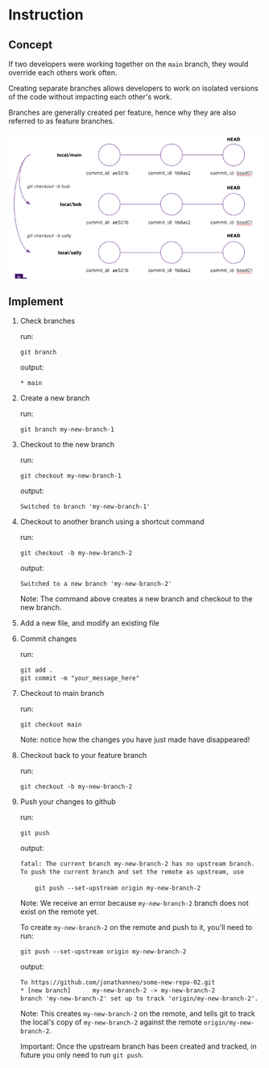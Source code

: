 # Instruction

## Concept

If two developers were working together on the `main` branch, they would override each others work often. 

Creating separate branches allows developers to work on isolated versions of the code without impacting each other's work. 

Branches are generally created per feature, hence why they are also referred to as feature branches. 

![images/branches.png](images/branches.png)


## Implement 

1. Check branches 

    run: 
    ```
    git branch 
    ```

    output: 
    ```
    * main
    ```

2. Create a new branch 

    run: 
    ```
    git branch my-new-branch-1
    ```

3. Checkout to the new branch 

    run: 
    ```
    git checkout my-new-branch-1
    ```

    output:
    ```
    Switched to branch 'my-new-branch-1'
    ```

4. Checkout to another branch using a shortcut command 

    run: 
    ```
    git checkout -b my-new-branch-2
    ```

    output:
    ```
    Switched to a new branch 'my-new-branch-2'
    ```

    Note: The command above creates a new branch and checkout to the new branch. 


5. Add a new file, and modify an existing file 

6. Commit changes 

    run: 
    ```
    git add . 
    git commit -m "your_message_here"
    ```

7. Checkout to main branch 

    run: 
    ```
    git checkout main 
    ```

    Note: notice how the changes you have just made have disappeared! 

8. Checkout back to your feature branch 

    run: 
    ```
    git checkout -b my-new-branch-2
    ```

9. Push your changes to github 

    run: 
    ```
    git push 
    ```

    output: 
    ```
    fatal: The current branch my-new-branch-2 has no upstream branch.
    To push the current branch and set the remote as upstream, use

        git push --set-upstream origin my-new-branch-2
    ```

    Note: We receive an error because `my-new-branch-2` branch does not exist on the remote yet. 

    To create `my-new-branch-2` on the remote and push to it, you'll need to run:

    ```
    git push --set-upstream origin my-new-branch-2
    ```

    output: 
    ```
    To https://github.com/jonathanneo/some-new-repo-02.git
    * [new branch]      my-new-branch-2 -> my-new-branch-2
    branch 'my-new-branch-2' set up to track 'origin/my-new-branch-2'.
    ```

    Note: This creates `my-new-branch-2` on the remote, and tells git to track the local's copy of `my-new-branch-2` against the remote `origin/my-new-branch-2`.  

    Important: Once the upstream branch has been created and tracked, in future you only need to run `git push`. 
